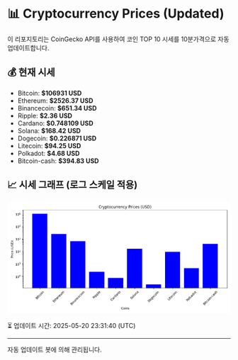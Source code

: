 
# 📊 Cryptocurrency Prices (Updated)

이 리포지토리는 CoinGecko API를 사용하여 코인 TOP 10 시세를 10분가격으로 자동 업데이트합니다.

## 💰 현재 시세
- Bitcoin: **$106931 USD**
- Ethereum: **$2526.37 USD**
- Binancecoin: **$651.34 USD**
- Ripple: **$2.36 USD**
- Cardano: **$0.748109 USD**
- Solana: **$168.42 USD**
- Dogecoin: **$0.226871 USD**
- Litecoin: **$94.25 USD**
- Polkadot: **$4.68 USD**
- Bitcoin-cash: **$394.83 USD**

## 📈 시세 그래프 (로그 스케일 적용)
![Crypto Prices](crypto_prices.png)

⏳ 업데이트 시간: 2025-05-20 23:31:40 (UTC)

---
자동 업데이트 봇에 의해 관리됩니다.
